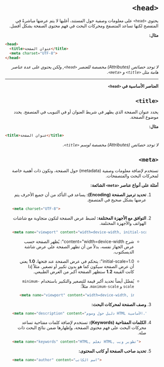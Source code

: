 <style>body {text-align: right;} pre,code{direction: ltr;text-align: left;}</style>

<div dir="rtl">

# `<head>`

يحتوي `<head>` على معلومات وصفية حول المستند، أغلبها لا يتم عرضها مباشرةً في المتفصح لكنها تساعد المتصفح ومحركات البحث في فهم محتوى الصفحة بشكل أفضل.

**مثال:**
```html
<head>
  <title>عنوان الصفحة</title>
  <meta charset="UTF-8">
</head>
```

_لا توجد خصائص (Attributes) مخصصة للعنصر `<head>`, ولكن يحتوي على عدة عناصر هامة مثل `<title>` و `<meta>`._

---

**العناصر الأساسية في `<head>`**

## `<title>`
يحدد عنوان الصفحة الذي يظهر في شريط العنوان أو في التبويب في المتصفح. يحدد موضوع الصفحة.

**مثال:**
```html
<title>عنوان الصفحة</title>
```

_لا توجد خصائص (Attributes) مخصصة لوسم `<title>`._

## `<meta>`
تستخدم لإضافة معلومات وصفية (metadata) حول الصفحة، وتكون ذات أهمية خاصة لمحركات البحث والمتصفحات.

**أمثلة على أنواع عناصر `<meta>` الشائعة:**

1. **تحديد ترميز الصفحة (Encoding):**
   يساعد في التأكد من أن جميع الأحرف يتم عرضها بشكل صحيح في المتصفح.
   ```html
   <meta charset="UTF-8">
   ```

2. **التوافق مع الأجهزة المختلفة:**
   لضبط عرض الصفحة لتكون متجاوبة مع شاشات الهواتف والأجهزة المختلفة.
   ```html
   <meta name="viewport" content="width=device-width, initial-scale=1.0">
   ```

   - شرح content="width=device-width": يُظهر الصفحة حسب عرض الجهاز نفسه، بدلاً من أن تظهر الصفحة على عرض شاشة الديسكتوب.

   - initial-scale=1.0": يتحكم في عرض الصفحة عند فتحها، **1.0** يعني أن عرض الصفحة سيكون كما هو بدون تكبير أو تصغير. مثلاً إذا كانت القيمة **1.2** ستظهر الصفحة أكبر من العرض الطبيعي.

   - يُفضّل أيضاً تحديد أكبر قيمة للتصغير والتكبير باستخدام `minimum-scale` و `maximum-scale`. مثلاً:
        ```html
        <meta name="viewport" content="width=device-width, initial-scale=1.0, minimum-scale=1.0, maximum-scale=5.0" />
        ```

3. **وصف الصفحة لمحركات البحث:**
   ```html
   <meta name="description" content="دليل حول وسوم HTML الأساسية.">
   ```

4. **الكلمات المفتاحية (Keywords):**
   تستخدم لإضافة كلمات مفتاحية تساعد محركات البحث على فهم محتوى الصفحة، وإظهارها ضمن نتائج البحث ذات صلة.
   ```html
   <meta name="keywords" content="HTML, تعلم HTML, تطوير ويب">
   ```

5. **تحديد صاحب الصفحة أو كاتب المحتوى:**
   ```html
   <meta name="author" content="اسم الكاتب">
   ```

</div>